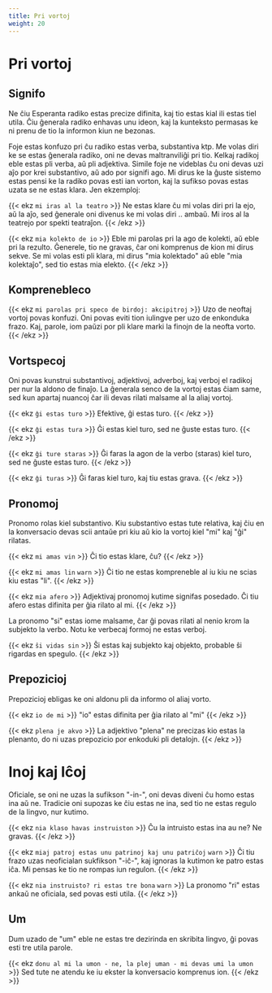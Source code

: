 ```yaml
---
title: Pri vortoj
weight: 20
---
```


# Pri vortoj

## Signifo

Ne ĉiu Esperanta radiko estas precize difinita, kaj tio estas kial ili estas tiel utila. Ĉiu ĝenerala radiko enhavas unu ideon, kaj la kunteksto permasas ke ni prenu de tio la informon kiun ne bezonas.

Foje estas konfuzo pri ĉu radiko estas verba, substantiva ktp. Me volas diri ke se estas ĝenerala radiko, oni ne devas maltranviliĝi pri tio. Kelkaj radikoj eble estas pli verba, aŭ pli adjektiva. Simile foje ne videblas ĉu oni devas uzi aĵo por krei substantivo, aŭ ado por signifi ago. Mi dirus ke la ĝuste sistemo estas pensi ke la radiko povas esti ian vorton, kaj la sufikso povas estas uzata se ne estas klara. Jen ekzemploj:

{{< ekz `mi iras al la teatro` >}}
Ne estas klare ĉu mi volas diri pri la ejo, aŭ la aĵo, sed ĝenerale oni divenus ke mi volas diri .. ambaŭ. Mi iros al la teatrejo por spekti teatraĵon.
{{< /ekz >}}

{{< ekz `mia kolekto de io` >}}
Eble mi parolas pri la ago de kolekti, aŭ eble pri la rezulto. Ĝenerele, tio ne gravas, ĉar oni komprenus de kion mi dirus sekve. Se mi volas esti pli klara, mi dirus "mia kolektado" aŭ eble "mia kolektaĵo", sed tio estas mia elekto.
{{< /ekz >}}

## Komprenebleco

{{< ekz `mi parolas pri speco de birdoj: akcipitroj` >}}
Uzo de neoftaj vortoj povas konfuzi. Oni povas eviti tion iulingve per uzo de enkonduka frazo. Kaj, parole, iom paŭzi por pli klare marki la finojn de la neofta vorto.
{{< /ekz >}}

## Vortspecoj

Oni povas kunstrui substantivoj, adjektivoj, adverboj, kaj verboj el radikoj per nur la aldono de finaĵo. La ĝenerala senco de la vortoj estas ĉiam same, sed kun apartaj nuancoj ĉar ili devas rilati malsame al la aliaj vortoj.

{{< ekz `ĝi estas turo` >}}
Efektive, ĝi estas turo.
{{< /ekz >}}

{{< ekz `ĝi estas tura` >}}
Ĝi estas kiel turo, sed ne ĝuste estas turo.
{{< /ekz >}}

{{< ekz `ĝi ture staras` >}}
Ĝi faras la agon de la verbo (staras) kiel turo, sed ne ĝuste estas turo.
{{< /ekz >}}

{{< ekz `ĝi turas` >}}
Ĝi faras kiel turo, kaj tiu estas grava.
{{< /ekz >}}

## Pronomoj

Pronomo rolas kiel substantivo. Kiu substantivo estas tute relativa, kaj ĉiu en la konversacio devas scii antaŭe pri kiu aŭ kio la vortoj kiel "mi" kaj "ĝi" rilatas.

{{< ekz `mi amas vin` >}}
Ĉi tio estas klare, ĉu?
{{< /ekz >}}

{{< ekz `mi amas lin` `warn` >}}
Ĉi tio ne estas kompreneble al iu kiu ne scias kiu estas "li".
{{< /ekz >}}

{{< ekz `mia afero` >}}
Adjektivaj pronomoj kutime signifas posedado. Ĉi tiu afero estas difinita per ĝia rilato al mi.
{{< /ekz >}}

La pronomo "si" estas iome malsame, ĉar ĝi povas rilati al nenio krom la subjekto la verbo. Notu ke verbecaj formoj ne estas verboj.

{{< ekz `ŝi vidas sin` >}}
Ŝi estas kaj subjekto kaj objekto, probable ŝi rigardas en spegulo.
{{< /ekz >}}

## Prepozicioj

Prepozicioj ebligas ke oni aldonu pli da informo ol aliaj vorto.

{{< ekz `io de mi` >}}
"io" estas difinita per ĝia rilato al "mi"
{{< /ekz >}}

{{< ekz `plena je akvo` >}}
La adjektivo "plena" ne precizas kio estas la plenanto, do ni uzas prepozicio por enkoduki pli detalojn.
{{< /ekz >}}

# Inoj kaj Iĉoj

Oficiale, se oni ne uzas la sufikson "-in-", oni devas diveni ĉu homo estas ina aŭ ne. Tradicie oni supozas ke ĉiu estas ne ina, sed tio ne estas regulo de la lingvo, nur kutimo.

{{< ekz `nia klaso havas instruiston` >}}
Ĉu la intruisto estas ina au ne? Ne gravas.
{{< /ekz >}}

{{< ekz `miaj patroj estas unu patrinoj kaj unu patriĉoj` `warn` >}}
Ĉi tiu frazo uzas neoficialan sukfikson "-iĉ-", kaj ignoras la kutimon ke patro estas iĉa. Mi pensas ke tio ne rompas iun regulon.
{{< /ekz >}}

{{< ekz `nia instruisto? ri estas tre bona` `warn` >}}
La pronomo "ri" estas ankaŭ ne oficiala, sed povas esti utila.
{{< /ekz >}}

## Um

Dum uzado de "um" eble ne estas tre dezirinda en skribita lingvo, ĝi povas esti tre utila parole.

{{< ekz `donu al mi la umon - ne, la plej uman - mi devas umi la umon` >}}
Sed tute ne atendu ke iu ekster la konversacio komprenus ion.
{{< /ekz >}}
